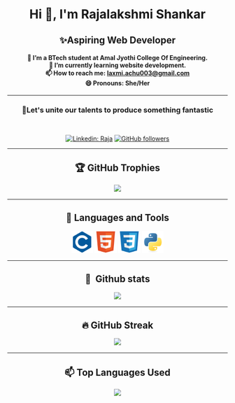 <h1 align="center">Hi 👋, I'm Rajalakshmi Shankar</h1>
<h2 align="center">✨Aspiring Web Developer</h2>
<div align="center">
 <h4>
 👀 I’m a BTech student at Amal Jyothi College Of Engineering. <br>
 🌱 I’m currently learning website development. <br>
 📫 How to reach me: <a href="laxmi.achu003@gmail.com">laxmi.achu003@gmail.com </a> <br>
 😄 Pronouns: She/Her
</h4>
 <hr/>
<h3>🚀Let's unite our talents to produce something fantastic</h3>
<br>

[![Linkedin: Raja](https://img.shields.io/badge/LinkedIn-0077B5?style=for-the-badge&logo=linkedin&logoColor=white&link=https://www.linkedin.com/in/rajalakshmi-shankar-3390b22b9)](https://www.linkedin.com/in/rajalakshmi-shankar-3390b22b9)
[![GitHub followers](https://img.shields.io/badge/GitHub-100000?style=for-the-badge&logo=github&logoColor=white)](https://github.com/RajalakshmiShankar)

<hr/>

## 🏆 GitHub Trophies
![](https://github-profile-trophy.vercel.app/?username=RajalakshmiShankar&theme=radical&no-frame=false&no-bg=true&margin-w=4)

<hr/>

## 💬 Languages and Tools
<code><img height="50" src="https://raw.githubusercontent.com/devicons/devicon/master/icons/c/c-plain.svg"></code>
<code><img height="50" src="https://raw.githubusercontent.com/devicons/devicon/master/icons/html5/html5-original.svg"></code>
<code><img height="50" src="https://raw.githubusercontent.com/devicons/devicon/master/icons/css3/css3-original.svg"></code>
<code><img height="50" src="https://raw.githubusercontent.com/devicons/devicon/master/icons/python/python-original.svg"></code>
 <hr/>
 
## 🧰 &nbsp;Github stats
![](https://github-readme-stats-alpha-snowy-32.vercel.app/api?username=RajalakshmiShankar&theme=merko&hide_border=false&include_all_commits=true&count_private=true)<br/>

<hr/>

## 🔥 GitHub Streak

![](https://github-readme-streak-stats.herokuapp.com/?user=RajalakshmiShankar&theme=radical&hide_border=false)<br/>

<hr/>

##  📫 Top Languages Used

![](https://github-readme-stats-alpha-snowy-32.vercel.app/api/top-langs/?username=RajalakshmiShankar&theme=merko&hide_border=false&include_all_commits=true&count_private=true&layout=compact&langs_count=8)


</div>


  



<!---
RajalakshmiShankar/RajalakshmiShankar is a ✨ special ✨ repository because its `README.md` (this file) appears on your GitHub profile.
You can click the Preview link to take a look at your changes.
--->
